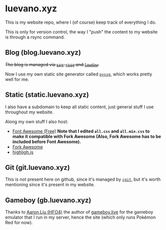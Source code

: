 # luevano.xyz

This is my website repo, where I (of course) keep track of everything I do.

This is only for version control, the way I "push" the content to my website is through a rsync command.

## Blog (blog.luevano.xyz)

~~The blog is managed via [`ssg`](https://www.romanzolotarev.com/ssg.html), [`rssg`](https://www.romanzolotarev.com/rssg.html) and [`lowdow`](https://github.com/kristapsdz/lowdown).~~

Now I use my own static site generator called [`pyssg`](https://github.com/luevano/pyssg), which works pretty well for me.

## Static (static.luevano.xyz)

I also have a subdomain to keep all static content, just general stuff I use throughout my website.

Along my own stuff I also host:

* [Font Awesome (Free)](https://fontawesome.com/) **Note that I edited `all.css` and `all.min.css` to make it compatible with Fork Awesome (Also, Fork Awesome has to be included before Font Awesome).**
* [Fork Awesome](https://forkaweso.me/Fork-Awesome/)
* [highligh.js](https://highlightjs.org/)

## Git (git.luevano.xyz)

This is not present here on github, since it's managed by [`cgit`](https://git.zx2c4.com/cgit/), but it's worth mentioning since it's present in my website.

## Gameboy (gb.luevano.xyz)

Thanks to [Aaron Liu (HFO4)](https://github.com/HFO4) the author of [gameboy.live](https://github.com/HFO4/gameboy.live) for the gameboy emulator that I run in my server, hence the site (which only runs Pokémon Red for now).
